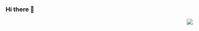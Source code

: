 ### Hi there 👋

<img align="right" src="https://github-readme-stats.vercel.app/api?username=zzugbb&show_icons=true&icon_color=CE1D2D&text_color=718096&bg_color=ffffff&hide_title=true" />


<!--
**zzugbb/zzugbb** is a ✨ _special_ ✨ repository because its `README.md` (this file) appears on your GitHub profile.

Here are some ideas to get you started:

- 🔭 I’m currently working on ...
- 🌱 I’m currently learning ...
- 👯 I’m looking to collaborate on ...
- 🤔 I’m looking for help with ...
- 💬 Ask me about ...
- 📫 How to reach me: ...
- 😄 Pronouns: ...
- ⚡ Fun fact: ...
-->
